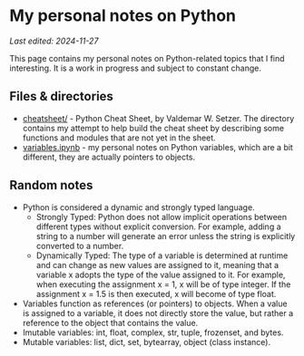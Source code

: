 # My personal notes on Python

*Last edited: 2024-11-27*

This page contains my personal notes on Python-related topics that I find interesting. It is a work in progress and subject to constant change.

## Files & directories

* [cheatsheet/](cheatsheet/README.md) -  Python Cheat Sheet, by Valdemar W. Setzer. The directory contains my attempt to help build the cheat sheet by describing some functions and modules that are not yet in the sheet.
* [variables.ipynb](notebooks/variables.ipynb) - my personal notes on Python variables, which are a bit different, they are actually pointers to objects.

## Random notes

* Python is considered a dynamic and strongly typed language.
     * Strongly Typed: Python does not allow implicit operations between different types without explicit conversion. For example, adding a string to a number will generate an error unless the string is explicitly converted to a number.
     * Dynamically Typed: The type of a variable is determined at runtime and can change as new values ​​are assigned to it, meaning that a variable x adopts the type of the value assigned to it. For example, when executing the assignment x = 1, x will be of type integer. If the assignment x = 1.5 is then executed, x will become of type float.
* Variables function as references (or pointers) to objects. When a value is assigned to a variable, it does not directly store the value, but rather a reference to the object that contains the value.
* Imutable variables: int, float, complex, str, tuple, frozenset, and bytes.
* Mutable variables: list, dict, set, bytearray, object (class instance).

